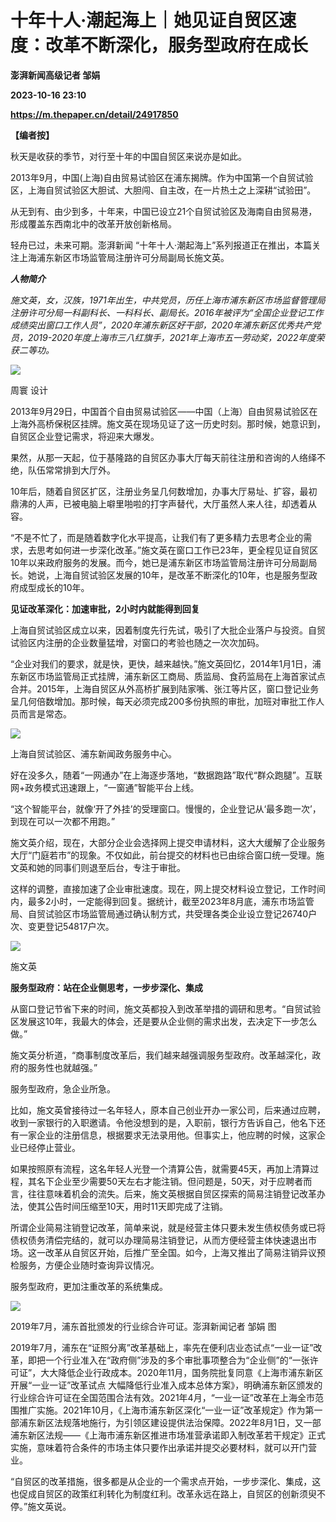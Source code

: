 # 十年十人·潮起海上｜她见证自贸区速度：改革不断深化，服务型政府在成长
**澎湃新闻高级记者 邹娟**

**2023-10-16 23:10**

**https://m.thepaper.cn/detail/24917850**

**【编者按】**

秋天是收获的季节，对行至十年的中国自贸区来说亦是如此。

2013年9月，中国(上海)自由贸易试验区在浦东揭牌。作为中国第一个自贸试验区，上海自贸试验区大胆试、大胆闯、自主改，在一片热土之上深耕“试验田”。

从无到有、由少到多，十年来，中国已设立21个自贸试验区及海南自由贸易港，形成覆盖东西南北中的改革开放创新格局。

轻舟已过，未来可期。澎湃新闻 “十年十人·潮起海上”系列报道正在推出，本篇关注上海浦东新区市场监管局注册许可分局副局长施文英。

_**人物简介**_

_施文英，女，汉族，1971年出生，中共党员，历任上海市浦东新区市场监督管理局注册许可分局一科副科长、一科科长、副局长。2016年被评为“全国企业登记工作成绩突出窗口工作人员”，2020年浦东新区好干部，2020年浦东新区优秀共产党员，2019-2020年度上海市三八红旗手，2021年上海市五一劳动奖，2022年度荣获二等功。_

![](https://imagecloud.thepaper.cn/thepaper/image/274/304/36.jpg)

周寰 设计

2013年9月29日，中国首个自由贸易试验区——中国（上海）自由贸易试验区在上海外高桥保税区挂牌。施文英在现场见证了这一历史时刻。那时候，她意识到，自贸区企业登记需求，将迎来大爆发。

果然，从那一天起，位于基隆路的自贸区办事大厅每天前往注册和咨询的人络绎不绝，队伍常常排到大厅外。

10年后，随着自贸区扩区，注册业务呈几何数增加，办事大厅易址、扩容，最初鼎沸的人声，已被电脑上噼里啪啦的打字声替代，大厅虽然人来人往，却透着从容。

“不是不忙了，而是随着数字化水平提高，让我们有了更多精力去思考企业的需求，去思考如何进一步深化改革。”施文英在窗口工作已23年，更全程见证自贸区10年以来政府服务的发展。而今，她已是浦东新区市场监管局注册许可分局副局长。她说，上海自贸试验区发展的10年，是改革不断深化的10年，也是服务型政府成型成长的10年。

**见证改革深化：加速审批，2小时内就能得到回复**

上海自贸试验区成立以来，因着制度先行先试，吸引了大批企业落户与投资。自贸试验区内注册的企业数量猛增，对窗口的考验也随之一次次加码。

“企业对我们的要求，就是快，更快，越来越快。”施文英回忆，2014年1月1日，浦东新区市场监管局正式挂牌，浦东新区工商局、质监局、食药监局在上海首家试点合并。2015年，上海自贸区从外高桥扩展到陆家嘴、张江等片区，窗口登记业务呈几何倍数增加。那时候，每天必须完成200多份执照的审批，加班对审批工作人员而言是常态。

![](https://imagecloud.thepaper.cn/thepaper/image/274/301/743.jpg)

上海自贸试验区、浦东新闻政务服务中心。

好在没多久，随着“一网通办”在上海逐步落地，“数据跑路”取代“群众跑腿”。互联网+政务模式迅速跟上，“一窗通”智能平台上线。

“这个智能平台，就像‘开了外挂’的受理窗口。慢慢的，企业登记从‘最多跑一次’，到现在可以一次都不用跑。”

施文英介绍，现在，大部分企业会选择网上提交申请材料，这大大缓解了企业服务大厅“门庭若市”的现象。不仅如此，前台提交的材料也已由综合窗口统一受理。施文英和她的同事们则退至后台，专注于审批。

这样的调整，直接加速了企业审批速度。现在，网上提交材料设立登记，工作时间内，最多2小时，一定能得到回复。据统计，截至2023年8月底，浦东市场监管局、自贸试验区市场监管局通过确认制方式，共受理各类企业设立登记26740户次、变更登记54817户次。

![](https://imagecloud.thepaper.cn/thepaper/image/273/969/558.jpg)

施文英

**服务型政府：站在企业侧思考，一步步深化、集成**

从窗口登记节省下来的时间，施文英都投入到改革举措的调研和思考。“自贸试验区发展这10年，我最大的体会，还是要从企业侧的需求出发，去决定下一步怎么做。”

施文英分析道，“商事制度改革后，我们越来越强调服务型政府。改革越深化，政府的服务性也就越强。”

服务型政府，急企业所急。

比如，施文英曾接待过一名年轻人，原本自己创业开办一家公司，后来通过应聘，收到一家银行的入职邀请。令他没想到的是，入职前，银行方告诉自己，他名下还有一家企业的注册信息，根据要求无法录用他。但事实上，他应聘的时候，这家企业已经停止营业。

如果按照原有流程，这名年轻人光登一个清算公告，就需要45天，再加上清算过程，其名下企业至少需要50天左右才能注销。但问题是，50天，对于应聘者而言，往往意味着机会的流失。后来，施文英根据自贸区探索的简易注销登记改革办法，使其公告时间压缩至10天，用时11天即完成了注销。

所谓企业简易注销登记改革，简单来说，就是经营主体只要未发生债权债务或已将债权债务清偿完结的，就可以办理简易注销登记，从而方便经营主体快速退出市场。这一改革从自贸区开始，后推广至全国。如今，上海又推出了简易注销异议预检服务，方便企业随时查询异议情况。

服务型政府，更加注重改革的系统集成。

![](https://imagecloud.thepaper.cn/thepaper/image/274/285/199.jpg)

2019年7月，浦东首批颁发的行业综合许可证。澎湃新闻记者 邹娟 图

2019年7月，浦东在“证照分离”改革基础上，率先在便利店业态试点“一业一证”改革，即把一个行业准入在“政府侧”涉及的多个审批事项整合为“企业侧”的“一张许可证”，大大降低企业行政成本。2020年11月，国务院批复同意《上海市浦东新区开展“一业一证”改革试点 大幅降低行业准入成本总体方案》，明确浦东新区颁发的行业综合许可证在全国范围合法有效。2021年4月，“一业一证”改革在上海全市范围推广实施。2021年10月，《上海市浦东新区深化“一业一证”改革规定》作为第一部浦东新区法规落地施行，为引领区建设提供法治保障。2022年8月1日，又一部浦东新区法规——《上海市浦东新区推进市场准营承诺即入制改革若干规定》正式实施，意味着符合条件的市场主体只要作出承诺并提交必要材料，就可以开门营业。

“自贸区的改革措施，很多都是从企业的一个需求点开始，一步步深化、集成，这也促成自贸区的政策红利转化为制度红利。改革永远在路上，自贸区的创新须臾不停。”施文英说。
